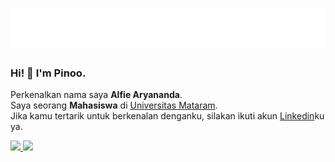 <h1 align="center">
  <img src="https://raw.githubusercontent.com/pinoo-star/pinoo-star/master/nama.svg" alt="Alfie Aryananda" />
</h1>

### Hi! 👋 I'm Pinoo. 

Perkenalkan nama saya **Alfie Aryananda**.\
Saya seorang **Mahasiswa** di [Universitas Mataram](https://unram.ac.id/?amp/).\
Jika kamu tertarik untuk berkenalan denganku, silakan ikuti akun [Linkedin](https://www.linkedin.com/in/alfiearyananda/)ku ya.
 
<p align="left">
<a href="https://github.com/gilangadhan">
  <img height="180em" src="https://github-readme-stats-eight-theta.vercel.app/api?username=gilangadhan&show_icons=true&theme=algolia&include_all_commits=true&count_private=true"/>
  <img height="180em" src="https://github-readme-stats-eight-theta.vercel.app/api/top-langs/?username=gilangadhan&layout=compact&langs_count=8&theme=algolia"/>
</a>
</p>
